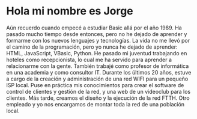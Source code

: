 <!--- 
- 👋 Hi, I’m @hitbit72
- 👀 I’m interested in ...
- 🌱 I’m currently learning ...
- 💞️ I’m looking to collaborate on ...
- 📫 How to reach me ...
- 😄 Pronouns: ...
--->
<h1>Hola mi nombre es Jorge</h1>
Aún recuerdo cuando empecé a estudiar Basic allá por el año 1989. Ha pasado mucho tiempo desde entonces, pero no he dejado de aprender y formarme con los nuevos lenguajes y tecnologías.
La vida no me llevó por el camino de la programación, pero yo nunca he dejado de aprender: HTML, JavaScript, VBasic, Python.
He pasado mi juventud trabajando en hoteles como recepcionista, lo cual me ha servido para aprender a relacionarme con la gente. También trabajé como profesor de informática en una academia y como consultor IT.
Durante los últimos 20 años, estuve a cargo de la creación y administración de una red WIFI para un pequeño ISP local. Puse en práctica mis conocimientos para crear el software de control de clientes y gestión de la red, y una web de un videoclub para los clientes.
Más tarde, creamos el diseño y la ejecución de la red FTTH. Otro empleado y yo nos encargamos de montar toda la red de una población local.


<!---
hitbit72/hitbit72 is a ✨ special ✨ repository because its `README.md` (this file) appears on your GitHub profile.
You can click the Preview link to take a look at your changes.
--->
